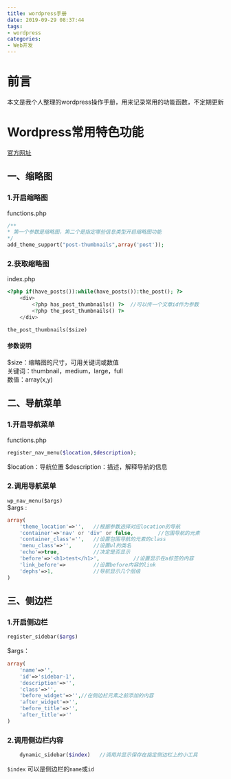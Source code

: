 ```yaml
---
title: wordpress手册
date: 2019-09-29 08:37:44
tags:
- wordpress
categories:
- Web开发
---
```

# 前言
本文是我个人整理的wordpress操作手册，用来记录常用的功能函数，不定期更新
<!-- more -->
# Wordpress常用特色功能

[官方网址](https://codex.wordpress.org/zh-cn:主题特性)

## 一、缩略图
### 1.开启缩略图
functions.php
```php
/**
* 第一个参数是缩略图，第二个是指定哪些信息类型开启缩略图功能  
*/
add_theme_support("post-thumbnails",array('post'));
```
### 2.获取缩略图
index.php
```php
<?php if(have_posts()):while(have_posts()):the_post(); ?>
    <div>
        <?php has_post_thumbnails() ?>  //可以传一个文章id作为参数
        <?php the_post_thumbnails() ?>
    </div>
```
`the_post_thumbnails($size)`  
#### 参数说明
$size：缩略图的尺寸，可用关键词或数值  
关键词：thumbnail，medium，large，full  
数值：array(x,y)

## 二、导航菜单
### 1.开启导航菜单
functions.php
```php
register_nav_menu($location,$description);
```
$location：导航位置
$description：描述，解释导航的信息

### 2.调用导航菜单
`wp_nav_menu($args)`  
$args : 
```php
array(
    'theme_location'=>'',   //根据参数选择对应location的导航
    'container'=>'nav' or 'div' or false,        //包围导航的元素
    'container_class'='',   //设置包围导航的元素的class
    'menu_class'=>'',       //设置ul的类名
    'echo'=>true,           //决定是否显示
    'before'=>'<h1>test</h1>',           //设置显示在a标签的内容
    'link_before'=>         //设置before内容的link
    'dephs'=>1,             //导航显示几个层级
)
```

## 三、侧边栏

### 1.开启侧边栏
```php
register_sidebar($args)
```
$args：
```php
array(
    'name'=>'',
    'id'=>'sidebar-1',
    'description'=>'',
    'class'=>'',
    'before_widget'=>'',//在侧边栏元素之前添加的内容
    'after_widget'=>'',
    'before_title'=>'',
    'after_title'=>''
)
```
### 2.调用侧边栏内容
```php
    dynamic_sidebar($index)   //调用并显示保存在指定侧边栏上的小工具
```

`$index` 可以是侧边栏的`name`或`id`
